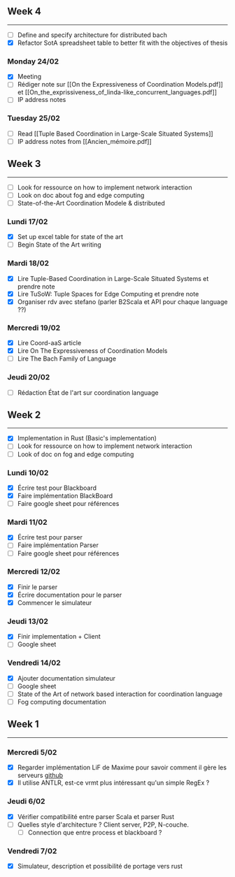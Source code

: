 
## Week 4
---
- [ ] Define and specify architecture for distributed bach
- [x] Refactor SotA spreadsheet table to better fit with the objectives of thesis
### Monday 24/02
- [x] Meeting
- [ ] Rédiger note sur [[On the Expressiveness of Coordination Models.pdf]] et [[On_the_exprissiveness_of_linda-like_concurrent_languages.pdf]]
- [ ] IP address notes
### Tuesday 25/02
- [ ] Read [[Tuple Based Coordination in Large-Scale Situated Systems]]
- [ ] IP address notes from [[Ancien_mémoire.pdf]]
## Week 3
---
- [ ] Look for ressource on how to implement network interaction
- [ ] Look on doc about fog and edge computing
- [ ] State-of-the-Art Coordination Modele & distributed
### Lundi 17/02
- [x] Set up excel table for state of the art
- [ ] Begin State of the Art writing
### Mardi 18/02
- [x] Lire Tuple-Based Coordination in Large-Scale Situated Systems et prendre note
- [x] Lire TuSoW: Tuple Spaces for Edge Computing et prendre note
- [x] Organiser rdv avec stefano (parler B2Scala et API pour chaque language ??)
### Mercredi 19/02
- [x] Lire Coord-aaS article
- [x] Lire On The Expressiveness of Coordination Models
- [ ] Lire The Bach Family of Language
### Jeudi 20/02
- [ ] Rédaction État de l'art sur coordination language 
## Week 2
---
- [x] Implementation in Rust (Basic's implementation)
- [ ] Look for ressource on how to implement network interaction
- [ ] Look of doc on fog and edge computing
### Lundi 10/02
- [x] Écrire test pour Blackboard
- [x] Faire implémentation BlackBoard
- [ ] Faire google sheet pour références
### Mardi 11/02
- [x] Écrire test pour parser
- [ ] Faire implémentation Parser
- [ ] Faire google sheet pour références
### Mercredi 12/02
- [x] Finir le parser
- [x] Écrire documentation pour le parser
- [x] Commencer le simulateur
### Jeudi 13/02
- [x] Finir implementation + Client
- [ ] Google sheet
### Vendredi 14/02
- [x] Ajouter documentation simulateur
- [ ] Google sheet
- [ ] State of the Art of network based interaction for coordination language
- [ ] Fog computing documentation

## Week 1
---
### Mercredi 5/02
- [x] Regarder implémentation LiF de Maxime pour savoir comment il gère les serveurs  [github](https://github.com/Maxbever/LIF_Interpreter/blob/master/src/main.rs)
- [x] Il utilise ANTLR, est-ce vrmt plus intéressant qu'un simple RegEx ?
### Jeudi 6/02
- [x] Vérifier compatibilité entre parser Scala et parser Rust
- [ ] Quelles style d'architecture ? Client server, P2P, N-couche.
	- [ ] Connection que entre process et blackboard ?
### Vendredi 7/02
- [x] Simulateur, description et possibilité de portage vers rust